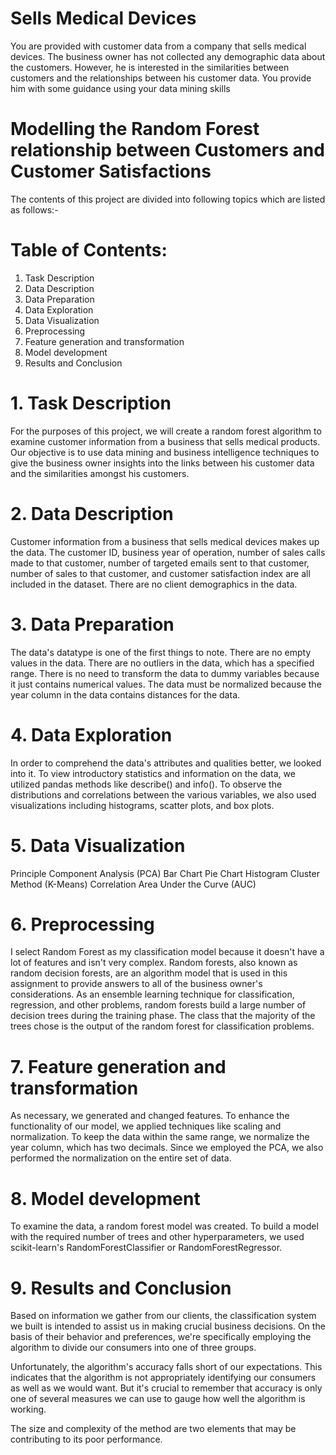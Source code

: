 # Sells Medical Devices
You are provided with customer data from a company that sells medical devices. The business owner has not collected any demographic data about the customers. However, he is interested in the similarities between customers and the relationships between his customer data. You provide him with some guidance using your data mining skills
# Modelling the Random Forest relationship between Customers and Customer Satisfactions

The contents of this project are divided into following topics which are listed as follows:-

# Table of Contents: 

1. Task Description
2. Data Description
3. Data Preparation 
4. Data Exploration
5. Data Visualization
6. Preprocessing
7. Feature generation and transformation
8. Model development 
9. Results and Conclusion 


# 1. Task Description

For the purposes of this project, we will create a random forest algorithm to examine customer information from a business that sells medical products. Our objective is to use data mining and business intelligence techniques to give the business owner insights into the links between his customer data and the similarities amongst his customers.

# 2. Data Description

Customer information from a business that sells medical devices makes up the data. The customer ID, business year of operation, number of sales calls made to that customer, number of targeted emails sent to that customer, number of sales to that customer, and customer satisfaction index are all included in the dataset. There are no client demographics in the data.

# 3. Data Preparation 

The data's datatype is one of the first things to note. There are no empty values in the data. There are no outliers in the data, which has a specified range.  There is no need to transform the data to dummy variables because it just contains numerical values. The data must be normalized because the year column in the data contains distances for the data. 

# 4. Data Exploration
In order to comprehend the data's attributes and qualities better, we looked into it. To view introductory statistics and information on the data, we utilized pandas methods like describe() and info(). To observe the distributions and correlations between the various variables, we also used visualizations including histograms, scatter plots, and box plots.

# 5. Data Visualization

Principle Component Analysis (PCA)
Bar Chart 
Pie Chart
Histogram
Cluster Method (K-Means)
Correlation
Area Under the Curve (AUC)

# 6. Preprocessing

I select Random Forest as my classification model because it doesn't have a lot of features and isn't very complex. Random forests, also known as random decision forests, are an algorithm model that is used in this assignment to provide answers to all of the business owner's considerations. As an ensemble learning technique for classification, regression, and other problems, random forests build a large number of decision trees during the training phase. The class that the majority of the trees chose is the output of the random forest for classification problems.

# 7. Feature generation and transformation

As necessary, we generated and changed features. To enhance the functionality of our model, we applied techniques like scaling and normalization. To keep the data within the same range, we normalize the year column, which has two decimals. Since we employed the PCA, we also performed the normalization on the entire set of data. 

# 8. Model development

To examine the data, a random forest model was created. To build a model with the required number of trees and other hyperparameters, we used scikit-learn's RandomForestClassifier or RandomForestRegressor.

# 9. Results and Conclusion

Based on information we gather from our clients, the classification system we built is intended to assist us in making crucial business decisions. On the basis of their behavior and preferences, we're specifically employing the algorithm to divide our consumers into one of three groups. 

Unfortunately, the algorithm's accuracy falls short of our expectations. This indicates that the algorithm is not appropriately identifying our consumers as well as we would want. But it's crucial to remember that accuracy is only one of several measures we can use to gauge how well the algorithm is working. 

The size and complexity of the method are two elements that may be contributing to its poor performance.  
